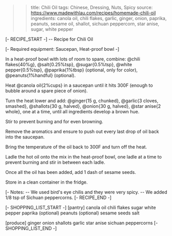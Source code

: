 >> title: Chili Oil
>> tags: Chinese, Dressing, Nuts, Spicy
>> source: https://www.madewithlau.com/recipes/homemade-chili-oil
>> ingredients: canola oil, chili flakes, garlic, ginger, onion, paprika, peanuts, sesame oil, shallot, sichuan peppercorn, star anise, sugar, white pepper

[- RECIPE_START -]
-- Recipe for Chili Oil

[- Required equipment: Saucepan, Heat-proof bowl -]

In a heat-proof bowl with lots of room to spare, combine:
@chili flakes{40%g},
@salt{0.25%tsp},
@sugar{0.5%tsp},
@white pepper{0.5%tsp},
@paprika{1%tbsp} (optional, only for color),
@peanuts{1%handful} (optional).

Heat @canola oil{2%cups} in a saucepan until it hits 300F (enough to bubble around a spare piece of onion).

Turn the heat lower and add:
@ginger{15 g, chunked},
@garlic{3 cloves, smashed},
@shallots{30 g, halved},
@onion{30 g, halved},
@star anise{2 whole}, one at a time, until all ingredients develop a brown hue.

Stir to prevent burning and for even browning.

Remove the aromatics and ensure to push out every last drop of oil back into the saucepan.

Bring the temperature of the oil back to 300F and turn off the heat.

Ladle the hot oil onto the mix in the heat-proof bowl, one ladle at a time to prevent burning and stir in between each ladle.

Once all the oil has been added, add 1 dash of sesame seeds.

Store in a clean container in the fridge.

[- Notes:
-- We used bird's eye chilis and they were very spicy.
-- We added 1/8 tsp of Sichuan peppercorns.
[- RECIPE_END -]

[- SHOPPING_LIST_START -]
[pantry]
canola oil
chili flakes
sugar
white pepper
paprika (optional)
peanuts (optional)
sesame seeds
salt

[produce]
ginger
onion
shallots
garlic
star anise
sichuan peppercorns
[- SHOPPING_LIST_END -]